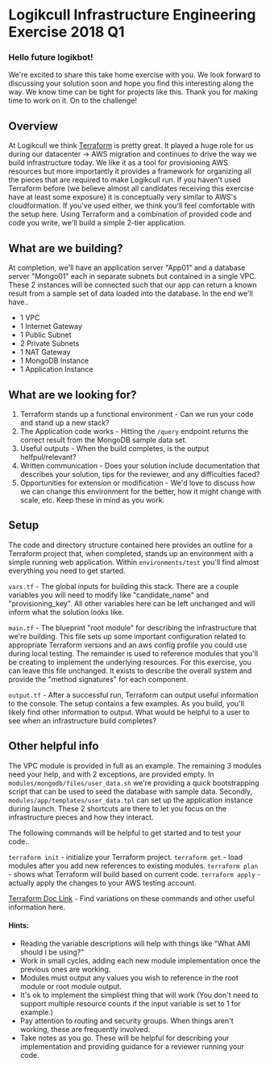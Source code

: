 # Logikcull Infrastructure Engineering Exercise 2018 Q1

### Hello future logikbot!

We're excited to share this take home exercise with you. We look forward to discussing your solution soon and hope you find this interesting along the way. We know time can be tight for projects like this. Thank you for making time to work on it. On to the challenge!

## Overview

At Logikcull we think [Terraform](https://www.terraform.io/) is pretty great. It played a huge role for us during our datacenter -> AWS migration and continues to drive the way we build infrastructure today. We like it as a tool for provisioning AWS resources but more importantly it provides a framework for organizing all the pieces that are required to make Logikcull run. If you haven't used Terraform before (we believe almost all candidates receiving this exercise have at least some exposure) it is conceptually very similar to AWS's cloudformation. If you've used either, we think you'll feel comfortable with the setup here. Using Terraform and a combination of provided code and code you write, we'll build a simple 2-tier application.


## What are we building?

At completion, we'll have an application server "App01" and a database server "Mongo01" each in separate subnets but contained in a single VPC. These 2 instances will be connected such that our app can return a known result from a sample set of data loaded into the database. In the end we'll have..

* 1 VPC
* 1 Internet Gateway
* 1 Public Subnet
* 2 Private Subnets
* 1 NAT Gateway
* 1 MongoDB Instance
* 1 Application Instance


## What are we looking for?

1. Terraform stands up a functional environment - Can we run your code and stand up a new stack?
2. The Application code works - Hitting the `/query` endpoint returns the correct result from the MongoDB sample data set.
3. Useful outputs - When the build completes, is the output helfpul/relevant?
4. Written communication - Does your solution include documentation that describes your solution, tips for the reviewer, and any difficulties faced?
5. Opportunities for extension or modification - We'd love to discuss how we can change this environment for the better, how it might change with scale, etc. Keep these in mind as you work.


## Setup

The code and directory structure contained here provides an outline for a Terraform project that, when completed, stands up an environment with a simple running web application. Within `environments/test` you'll find almost everything you need to get started.

`vars.tf` - The global inputs for building this stack. There are a couple variables you will need to modify like "candidate_name" and "provisioning_key". All other variables here can be left unchanged and will inform what the solution looks like.

`main.tf` - The blueprint "root module" for describing the infrastructure that we're building. This file sets up some important configuration related to appropriate Terraform versions and an aws config profile you could use during local testing. The remainder is used to reference modules that you'll be creating to implement the underlying resources. For this exercise, you can leave this file unchanged. It exists to describe the overall system and provide the "method signatures" for each component.

`output.tf` - After a successful run, Terraform can output useful information to the console. The setup contains a few examples. As you build, you'll likely find other information to output. What would be helpful to a user to see when an infrastructure build completes?


## Other helpful info

The VPC module is provided in full as an example. The remaining 3 modules need your help, and with 2 exceptions, are provided empty. In `modules/mongodb/files/user_data.sh` we're providing a quick bootstrapping script that can be used to seed the database with sample data. Secondly, `modules/app/templates/user_data.tpl` can set up the application instance during launch. These 2 shortcuts are there to let you focus on the infrastructure pieces and how they interact.

The following commands will be helpful to get started and to test your code..

`terraform init`  - initialize your Terraform project. 
`terraform get`   - load modules after you add new references to existing modules.
`terraform plan`  - shows what Terraform will build based on current code.
`terraform apply` - actually apply the changes to your AWS testing account.

[Terraform Doc Link](https://www.terraform.io/docs/index.html) - Find variations on these commands and other useful information here.


#### Hints:
* Reading the variable descriptions will help with things like "What AMI should I be using?"
* Work in small cycles, adding each new module implementation once the previous ones are working.
* Modules must output any values you wish to reference in the root module or root module output.
* It's ok to implement the simpliest thing that will work (You don't need to support multiple resource counts if the input variable is set to 1 for example.)
* Pay attention to routing and security groups. When things aren't working, these are frequently involved.
* Take notes as you go. These will be helpful for describing your implementation and providing guidance for a reviewer running your code.


